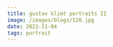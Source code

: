 ```yaml
---
title: gustav klimt portraits II
image: /images/blogs/128.jpg
date: 2021-11-04
tags: portrait
---
```

